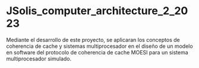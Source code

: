 # JSolis_computer_architecture_2_2023
Mediante el desarrollo de este proyecto, se aplicaran los conceptos de coherencia de cache y sistemas multiprocesador en el diseño de un modelo en software del protocolo de coherencia de cache MOESI para un sistema multiprocesador simulado.
